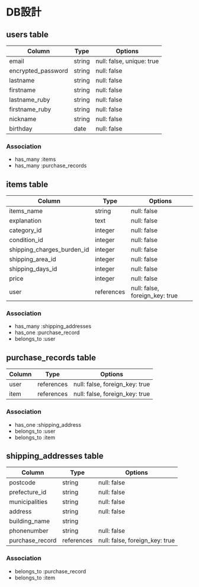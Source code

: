# DB設計

## users table

| Column             | Type                | Options                   |
|--------------------|---------------------|---------------------------|
| email              | string              | null: false, unique: true |
| encrypted_password | string              | null: false               |
| lastname           | string              | null: false               |
| firstname          | string              | null: false               |
| lastname_ruby      | string              | null: false               |
| firstname_ruby     | string              | null: false               |
| nickname           | string              | null: false               |
| birthday           | date                | null: false               |

### Association

* has_many :items
* has_many :purchase_records

## items table

| Column                     | Type                | Options                        |
|----------------------------|---------------------|--------------------------------|
| items_name                 | string              | null: false                    |
| explanation                | text                | null: false                    |
| category_id                | integer             | null: false                    |
| condition_id               | integer             | null: false                    |
| shipping_charges_burden_id | integer             | null: false                    |
| shipping_area_id           | integer             | null: false                    |
| shipping_days_id           | integer             | null: false                    |
| price                      | integer             | null: false                    |
| user                       | references          | null: false, foreign_key: true |

### Association

* has_many :shipping_addresses
* has_one :purchase_record
* belongs_to :user

## purchase_records table

| Column                  | Type                | Options                        |
|-------------------------|---------------------|--------------------------------|
| user                    | references          | null: false, foreign_key: true |
| item                    | references          | null: false, foreign_key: true |

### Association

* has_one :shipping_address
* belongs_to :user
* belongs_to :item

## shipping_addresses table

| Column                  | Type                | Options                        |
|-------------------------|---------------------|--------------------------------|
| postcode                | string              | null: false                    |
| prefecture_id           | string              | null: false                    |
| municipalities          | string              | null: false                    |
| address                 | string              | null: false                    |
| building_name           | string              |                                |
| phonenumber             | string              | null: false                    |
| purchase_record          | references          | null: false, foreign_key: true |

### Association

* belongs_to :purchase_record
* belongs_to :item
